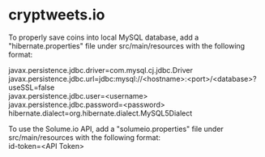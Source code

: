# cryptweets.io

To properly save coins into local MySQL database, add a "hibernate.properties" file under src/main/resources with the following format:

javax.persistence.jdbc.driver=com.mysql.cj.jdbc.Driver<br/>
javax.persistence.jdbc.url=jdbc:mysql://&lt;hostname&gt;:&lt;port&gt;/&lt;database&gt;?useSSL=false<br/>
javax.persistence.jdbc.user=&lt;username&gt;<br>
javax.persistence.jdbc.password=&lt;password&gt;<br>
hibernate.dialect=org.hibernate.dialect.MySQL5Dialect

To use the Solume.io API, add a "solumeio.properties" file under src/main/resources with the following format:<br/>
id-token=&lt;API Token&gt;
